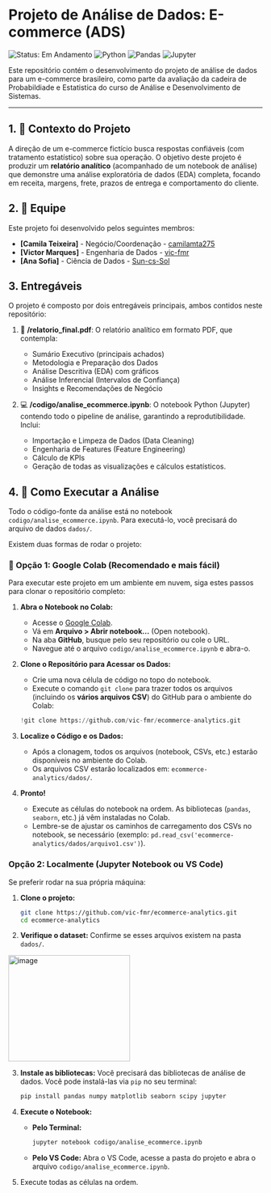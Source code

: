 # Projeto de Análise de Dados: E-commerce (ADS)

![Status: Em Andamento](https://img.shields.io/badge/status-em_andamento-yellow)
![Python](https://img.shields.io/badge/Python-3.9+-blue?logo=python)
![Pandas](https://img.shields.io/badge/Pandas-blue?logo=pandas)
![Jupyter](https://img.shields.io/badge/Jupyter-orange?logo=jupyter)

Este repositório contém o desenvolvimento do projeto de análise de dados para um e-commerce brasileiro, como parte da avaliação da cadeira de Probabildiade e Estatistica do curso de Análise e Desenvolvimento de Sistemas.

---

## 1. 🎯 Contexto do Projeto

A direção de um e-commerce fictício busca respostas confiáveis (com tratamento estatístico) sobre sua operação. O objetivo deste projeto é produzir um **relatório analítico** (acompanhado de um notebook de análise) que demonstre uma análise exploratória de dados (EDA) completa, focando em receita, margens, frete, prazos de entrega e comportamento do cliente.

## 2. 👥 Equipe 

Este projeto foi desenvolvido pelos seguintes membros:

* **[Camila Teixeira]** - Negócio/Coordenação - [camilamta275](https://github.com/camilamta275)
* **[Victor Marques]** - Engenharia de Dados - [vic-fmr](https://github.com/vic-fmr)
* **[Ana Sofia]** - Ciência de Dados - [Sun-cs-Sol](https://github.com/Sun-cs-Sol)


## 3. Entregáveis

O projeto é composto por dois entregáveis principais, ambos contidos neste repositório:

1.  📄 **/relatorio_final.pdf**: O relatório analítico em formato PDF, que contempla:
    * Sumário Executivo (principais achados)
    * Metodologia e Preparação dos Dados
    * Análise Descritiva (EDA) com gráficos
    * Análise Inferencial (Intervalos de Confiança)
    * Insights e Recomendações de Negócio

2.  💻 **/codigo/analise_ecommerce.ipynb**: O notebook Python (Jupyter) contendo todo o pipeline de análise, garantindo a reprodutibilidade. Inclui:
    * Importação e Limpeza de Dados (Data Cleaning)
    * Engenharia de Features (Feature Engineering)
    * Cálculo de KPIs
    * Geração de todas as visualizações e cálculos estatísticos.

## 4. 🚀 Como Executar a Análise

Todo o código-fonte da análise está no notebook `codigo/analise_ecommerce.ipynb`. Para executá-lo, você precisará do arquivo de dados `dados/`.

Existem duas formas de rodar o projeto:

### 🚀 Opção 1: Google Colab (Recomendado e mais fácil)

Para executar este projeto em um ambiente em nuvem, siga estes passos para clonar o repositório completo:

1.  **Abra o Notebook no Colab:**
    * Acesse o [Google Colab](https://colab.research.google.com/).
    * Vá em **Arquivo > Abrir notebook...** (Open notebook).
    * Na aba **GitHub**, busque pelo seu repositório ou cole o URL.
    * Navegue até o arquivo `codigo/analise_ecommerce.ipynb` e abra-o.

2.  **Clone o Repositório para Acessar os Dados:**
    * Crie uma nova célula de código no topo do notebook.
    * Execute o comando `git clone` para trazer todos os arquivos (incluindo os **vários arquivos CSV**) do GitHub para o ambiente do Colab:

    ```python
    !git clone https://github.com/vic-fmr/ecommerce-analytics.git
    ```

3.  **Localize o Código e os Dados:**
    * Após a clonagem, todos os arquivos (notebook, CSVs, etc.) estarão disponíveis no ambiente do Colab.
    * Os arquivos CSV estarão localizados em: `ecommerce-analytics/dados/`.

4.  **Pronto!**
    * Execute as células do notebook na ordem. As bibliotecas (`pandas`, `seaborn`, etc.) já vêm instaladas no Colab.
    * Lembre-se de ajustar os caminhos de carregamento dos CSVs no notebook, se necessário (exemplo: `pd.read_csv('ecommerce-analytics/dados/arquivo1.csv')`).

### Opção 2: Localmente (Jupyter Notebook ou VS Code)

Se preferir rodar na sua própria máquina:

1.  **Clone o projeto:**
    ```bash
    git clone https://github.com/vic-fmr/ecommerce-analytics.git
    cd ecommerce-analytics
    ```

2.  **Verifique o dataset:** Confirme se esses arquivos existem na pasta `dados/`.
<img width="241" height="210" alt="image" src="https://github.com/user-attachments/assets/68864a42-b5c6-4469-8e77-c49ad20c70d2" />

3.  **Instale as bibliotecas:** Você precisará das bibliotecas de análise de dados. Você pode instalá-las via `pip` no seu terminal:
    ```bash
    pip install pandas numpy matplotlib seaborn scipy jupyter
    ```

4.  **Execute o Notebook:**
    * **Pelo Terminal:**
      ```bash
      jupyter notebook codigo/analise_ecommerce.ipynb
      ```
    * **Pelo VS Code:**
      Abra o VS Code, acesse a pasta do projeto e abra o arquivo `codigo/analise_ecommerce.ipynb`.

5.  Execute todas as células na ordem.
